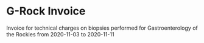 # G-Rock Invoice
Invoice for technical charges on biopsies performed for Gastroenterology of the Rockies from 2020-11-03 to 2020-11-11
